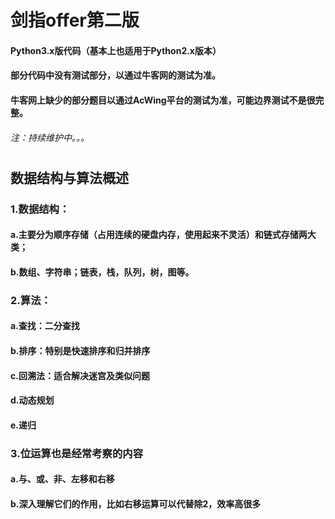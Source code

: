 # 剑指offer第二版 
#### Python3.x版代码（基本上也适用于Python2.x版本）
#### 部分代码中没有测试部分，以通过牛客网的测试为准。
#### 牛客网上缺少的部分题目以通过AcWing平台的测试为准，可能边界测试不是很完整。
###### 注：持续维护中。。。
#
#
## 数据结构与算法概述
### 1.数据结构：
#### a.主要分为顺序存储（占用连续的硬盘内存，使用起来不灵活）和链式存储两大类；
#### b.数组、字符串；链表，栈，队列，树，图等。

### 2.算法：
#### a.查找：二分查找
#### b.排序：特别是快速排序和归并排序
#### c.回溯法：适合解决迷宫及类似问题
#### d.动态规划
#### e.递归

### 3.位运算也是经常考察的内容
#### a.与、或、非、左移和右移
#### b.深入理解它们的作用，比如右移运算可以代替除2，效率高很多
